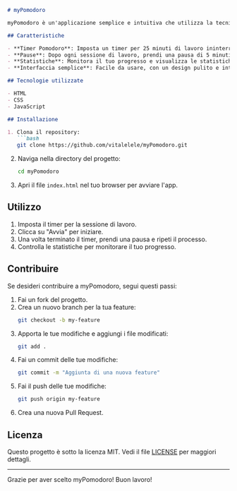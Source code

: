 ```markdown
# myPomodoro

myPomodoro è un'applicazione semplice e intuitiva che utilizza la tecnica del Pomodoro per aiutarti a gestire meglio il tuo tempo. Con questa app, puoi migliorare la tua produttività, concentrarti sulle attività e ridurre le distrazioni.

## Caratteristiche

- **Timer Pomodoro**: Imposta un timer per 25 minuti di lavoro ininterrotto.
- **Pause**: Dopo ogni sessione di lavoro, prendi una pausa di 5 minuti per ricaricare le energie.
- **Statistiche**: Monitora il tuo progresso e visualizza le statistiche sulle sessioni di lavoro completate.
- **Interfaccia semplice**: Facile da usare, con un design pulito e intuitivo.

## Tecnologie utilizzate

- HTML
- CSS
- JavaScript

## Installazione

1. Clona il repository:
   ```bash
   git clone https://github.com/vitalelele/myPomodoro.git
   ```

2. Naviga nella directory del progetto:
   ```bash
   cd myPomodoro
   ```

3. Apri il file `index.html` nel tuo browser per avviare l'app.

## Utilizzo

1. Imposta il timer per la sessione di lavoro.
2. Clicca su "Avvia" per iniziare.
3. Una volta terminato il timer, prendi una pausa e ripeti il processo.
4. Controlla le statistiche per monitorare il tuo progresso.

## Contribuire

Se desideri contribuire a myPomodoro, segui questi passi:

1. Fai un fork del progetto.
2. Crea un nuovo branch per la tua feature:
   ```bash
   git checkout -b my-feature
   ```
3. Apporta le tue modifiche e aggiungi i file modificati:
   ```bash
   git add .
   ```
4. Fai un commit delle tue modifiche:
   ```bash
   git commit -m "Aggiunta di una nuova feature"
   ```
5. Fai il push delle tue modifiche:
   ```bash
   git push origin my-feature
   ```
6. Crea una nuova Pull Request.

## Licenza

Questo progetto è sotto la licenza MIT. Vedi il file [LICENSE](LICENSE) per maggiori dettagli.


---

Grazie per aver scelto myPomodoro! Buon lavoro!
```
